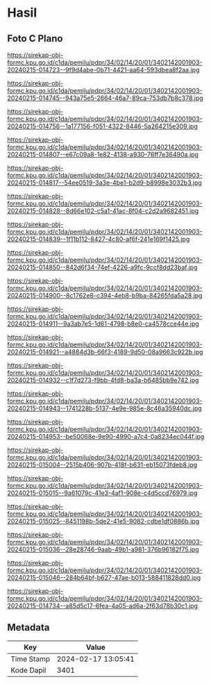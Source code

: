 # Hasil

## Foto C Plano

https://sirekap-obj-formc.kpu.go.id/c1da/pemilu/pdpr/34/02/14/20/01/3402142001903-20240215-014723--9f9d4abe-0b71-4421-aa64-593dbea8f2aa.jpg

https://sirekap-obj-formc.kpu.go.id/c1da/pemilu/pdpr/34/02/14/20/01/3402142001903-20240215-014745--943a75e5-2664-46a7-89ca-753db7b8c378.jpg

https://sirekap-obj-formc.kpu.go.id/c1da/pemilu/pdpr/34/02/14/20/01/3402142001903-20240215-014756--1a177156-f051-4322-8446-5a264215e309.jpg

https://sirekap-obj-formc.kpu.go.id/c1da/pemilu/pdpr/34/02/14/20/01/3402142001903-20240215-014807--e67c09a8-1e82-4138-a930-76ff7e36490a.jpg

https://sirekap-obj-formc.kpu.go.id/c1da/pemilu/pdpr/34/02/14/20/01/3402142001903-20240215-014817--54ee0519-3a3e-4be1-b2d9-b8998e3032b3.jpg

https://sirekap-obj-formc.kpu.go.id/c1da/pemilu/pdpr/34/02/14/20/01/3402142001903-20240215-014828--8d66e102-c5a1-41ac-8f04-c2d2a9682451.jpg

https://sirekap-obj-formc.kpu.go.id/c1da/pemilu/pdpr/34/02/14/20/01/3402142001903-20240215-014839--1f11b112-8427-4c80-af6f-241e169f1425.jpg

https://sirekap-obj-formc.kpu.go.id/c1da/pemilu/pdpr/34/02/14/20/01/3402142001903-20240215-014850--842d6f34-74ef-4226-a9fc-9ccf8dd23baf.jpg

https://sirekap-obj-formc.kpu.go.id/c1da/pemilu/pdpr/34/02/14/20/01/3402142001903-20240215-014900--8c1762e8-c394-4eb8-b9ba-84265fda5a28.jpg

https://sirekap-obj-formc.kpu.go.id/c1da/pemilu/pdpr/34/02/14/20/01/3402142001903-20240215-014911--9a3ab7e5-1d61-4798-b8e0-ca4578cce44e.jpg

https://sirekap-obj-formc.kpu.go.id/c1da/pemilu/pdpr/34/02/14/20/01/3402142001903-20240215-014921--a4884d3b-66f3-4189-9d50-08a9663c922b.jpg

https://sirekap-obj-formc.kpu.go.id/c1da/pemilu/pdpr/34/02/14/20/01/3402142001903-20240215-014932--c1f7d273-f9bb-4fd8-ba3a-b6485bb9e742.jpg

https://sirekap-obj-formc.kpu.go.id/c1da/pemilu/pdpr/34/02/14/20/01/3402142001903-20240215-014943--1741228b-5137-4e9e-985e-8c46a35940dc.jpg

https://sirekap-obj-formc.kpu.go.id/c1da/pemilu/pdpr/34/02/14/20/01/3402142001903-20240215-014953--be50068e-9e90-4990-a7c4-0a8234ec044f.jpg

https://sirekap-obj-formc.kpu.go.id/c1da/pemilu/pdpr/34/02/14/20/01/3402142001903-20240215-015004--2515b406-907b-418f-b631-eb15073fdeb8.jpg

https://sirekap-obj-formc.kpu.go.id/c1da/pemilu/pdpr/34/02/14/20/01/3402142001903-20240215-015015--9a61079c-41e3-4af1-908e-c4d5ccd76979.jpg

https://sirekap-obj-formc.kpu.go.id/c1da/pemilu/pdpr/34/02/14/20/01/3402142001903-20240215-015025--8451198b-5de2-41e5-9082-cdbe1df0886b.jpg

https://sirekap-obj-formc.kpu.go.id/c1da/pemilu/pdpr/34/02/14/20/01/3402142001903-20240215-015036--28e28746-9aab-49b1-a981-376b96182f75.jpg

https://sirekap-obj-formc.kpu.go.id/c1da/pemilu/pdpr/34/02/14/20/01/3402142001903-20240215-015046--284b64bf-b627-47ae-b013-588411828dd0.jpg

https://sirekap-obj-formc.kpu.go.id/c1da/pemilu/pdpr/34/02/14/20/01/3402142001903-20240215-014734--a85d5c17-6fea-4a05-ad6a-2f63d78b30c1.jpg


## Metadata

| Key        | Value               |
| ---------- | ------------------- |
| Time Stamp | 2024-02-17 13:05:41 |
| Kode Dapil | 3401                |




